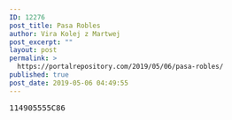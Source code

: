 ```yaml
---
ID: 12276
post_title: Pasa Robles
author: Vira Kolej z Martwej
post_excerpt: ""
layout: post
permalink: >
  https://portalrepository.com/2019/05/06/pasa-robles/
published: true
post_date: 2019-05-06 04:49:55
---
```

<pre>114905555C86</pre>